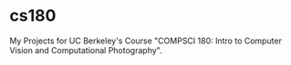 # cs180
My Projects for UC Berkeley's Course "COMPSCI 180:  Intro to Computer Vision and Computational Photography".
